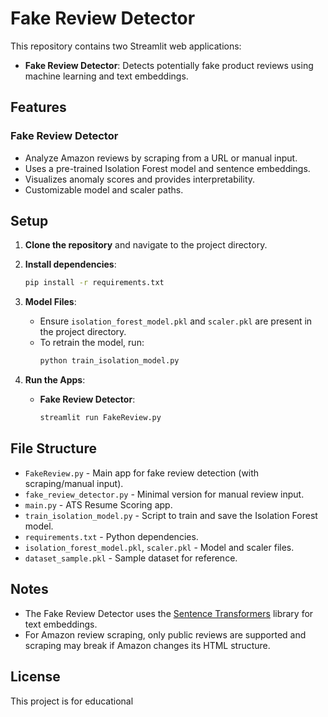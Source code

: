 # Fake Review Detector

This repository contains two Streamlit web applications:

- **Fake Review Detector**: Detects potentially fake product reviews using machine learning and text embeddings.


## Features

### Fake Review Detector
- Analyze Amazon reviews by scraping from a URL or manual input.
- Uses a pre-trained Isolation Forest model and sentence embeddings.
- Visualizes anomaly scores and provides interpretability.
- Customizable model and scaler paths.



## Setup

1. **Clone the repository** and navigate to the project directory.

2. **Install dependencies**:
    ```sh
    pip install -r requirements.txt
    ```

3. **Model Files**:
    - Ensure `isolation_forest_model.pkl` and `scaler.pkl` are present in the project directory.
    - To retrain the model, run:
      ```sh
      python train_isolation_model.py
      ```

4. **Run the Apps**:
    - **Fake Review Detector**:
      ```sh
      streamlit run FakeReview.py
      ```
   

## File Structure

- `FakeReview.py` - Main app for fake review detection (with scraping/manual input).
- `fake_review_detector.py` - Minimal version for manual review input.
- `main.py` - ATS Resume Scoring app.
- `train_isolation_model.py` - Script to train and save the Isolation Forest model.
- `requirements.txt` - Python dependencies.
- `isolation_forest_model.pkl`, `scaler.pkl` - Model and scaler files.
- `dataset_sample.pkl` - Sample dataset for reference.

## Notes

- The Fake Review Detector uses the [Sentence Transformers](https://www.sbert.net/) library for text embeddings.
- For Amazon review scraping, only public reviews are supported and scraping may break if Amazon changes its HTML structure.


## License

This project is for educational
